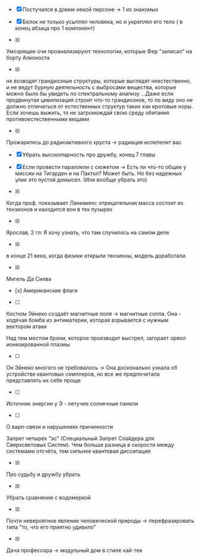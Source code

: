 - [x] Постучался в домик некой персоне -> 1 из знакомых

- [x]  Белок не только усыплял человека, но и укреплял его тело ( в конец абзаца про 1 компонент)

- [x] 
Умозрящие очи проанализируют технологии, которые Фер "записал" на борту Алконоста

- [x] 
не возводят грандиозные структуры, которые выглядят неестественно, и не ведут бурную деятельность с выбросами вещества, которые можно было бы увидеть по спектральному анализу
...Даже если продвинутая цивилизация строит что-то грандиозное, то по виду оно не должно отличаться от естественных структур таких как кротовые норы. Если хочешь выжить, то не загромождай свою среду обитания противоестественными вещами

- [x] 
Прожаритесь до радиоактивного хруста -> радиация испепелит вас

- [x] Убрать высокопарность про дружбу, конец 7 главы


- [x] Если провести параллели с сюжетом -> Есть ли что-то общее у миссии на Тигарден и на Пактол? Может  быть. Но без надежных улик это пустой домысел. (Или вообще убрать это)


- [x] 
Когда проф. показывает Ланиакею: отрицательная масса состоит из тензионов и находится вон в тех пузырях

- [x] 
Ярослав, 2 гл: Я хочу узнать, что там случилось на самом деле

- [x] 
 в конце 21 века, когда физики открыли тензионы, модель доработали.

- [x] 
Мигель Да Силва
- [x] 
Американские флаги

- [ ] 
Костюм Эйнеко создаёт магнитные поля -> магнитные сопла. Она - ходячая бомба из антиматерии, которая взрывается с нужным вектором атаки

Над тем местом брони, которое производит выстрел, загорает ореол ионизированной плазмы

- [ ] 
Он Эйнеко многого не требовалось -> Она досконально узнала об устройстве квантовых семплеров, но все же предпочитала представлять их себе проще

- [ ] 
Источник энергии у Э - летучие солнечные панели

- [ ] 
О варп-связи и нарушениях причинности

Запрет четырех "эс" (Специальный Запрет Слайдера для Сверхсветовых Систем). Чем больше разница в скорости между системами отсчёта, тем сильнее квантовая диссипация

- [x] 
Про судьбу и дружбу убрать

- [x] 
Убрать сравнение с водомеркой

- [x] 
Почти невероятное явление человеческой природы -> перефразировать типа "то, что его приятно удивило"

- [x] 
Дача профессора -> модульный дом в стиле хай-тек